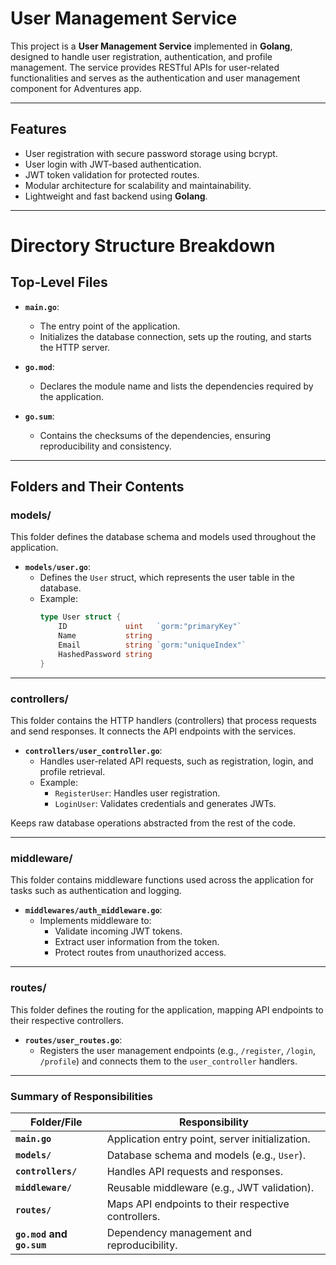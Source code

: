 # **User Management Service**

This project is a **User Management Service** implemented in **Golang**, designed to handle user registration, authentication, and profile management. The service provides RESTful APIs for user-related functionalities and serves as the authentication and user management component for Adventures app.

---

## **Features**

- User registration with secure password storage using bcrypt.
- User login with JWT-based authentication.
- JWT token validation for protected routes.
- Modular architecture for scalability and maintainability.
- Lightweight and fast backend using **Golang**.

---


# **Directory Structure Breakdown**

## **Top-Level Files**
- **`main.go`**: 
  - The entry point of the application.
  - Initializes the database connection, sets up the routing, and starts the HTTP server.

- **`go.mod`**:
  - Declares the module name and lists the dependencies required by the application.

- **`go.sum`**:
  - Contains the checksums of the dependencies, ensuring reproducibility and consistency.

---


## **Folders and Their Contents**

### **models/**
This folder defines the database schema and models used throughout the application.

- **`models/user.go`**:
  - Defines the `User` struct, which represents the user table in the database.
  - Example:
    ```go
    type User struct {
        ID             uint   `gorm:"primaryKey"`
        Name           string
        Email          string `gorm:"uniqueIndex"`
        HashedPassword string
    }
    ```

---

### **controllers/**
This folder contains the HTTP handlers (controllers) that process requests and send responses. It connects the API endpoints with the services.

- **`controllers/user_controller.go`**:
  - Handles user-related API requests, such as registration, login, and profile retrieval.
  - Example:
    - `RegisterUser`: Handles user registration.
    - `LoginUser`: Validates credentials and generates JWTs.

 Keeps raw database operations abstracted from the rest of the code.

---

### **middleware/**
This folder contains middleware functions used across the application for tasks such as authentication and logging.

- **`middlewares/auth_middleware.go`**:
  - Implements middleware to:
    - Validate incoming JWT tokens.
    - Extract user information from the token.
    - Protect routes from unauthorized access.

---

### **routes/**
This folder defines the routing for the application, mapping API endpoints to their respective controllers.

- **`routes/user_routes.go`**:
  - Registers the user management endpoints (e.g., `/register`, `/login`, `/profile`) and connects them to the `user_controller` handlers.

---

### **Summary of Responsibilities**

| **Folder/File**            | **Responsibility**                                                                 |
|----------------------------|-----------------------------------------------------------------------------------|
| **`main.go`**              | Application entry point, server initialization.                                   |
| **`models/`**              | Database schema and models (e.g., `User`).                                        |
| **`controllers/`**         | Handles API requests and responses.                                              |                    |
| **`middleware/`**         | Reusable middleware (e.g., JWT validation).                                      |
| **`routes/`**              | Maps API endpoints to their respective controllers.                              |
| **`go.mod` and `go.sum`**  | Dependency management and reproducibility.  